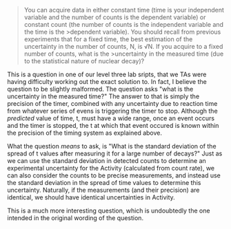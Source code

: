 
>You can acquire data in either constant time (time is your independent variable and the number of counts is 
>the dependent variable) or constant count (the number of counts is the independent variable and the time is the >dependent variable). You should recall from previous experiments that for a fixed time, the best estimation of 
>the uncertainty in the number of counts, N, is √N. If you acquire to a fixed number of counts, what is the >uncertainty in the measured time (due to the statistical nature of nuclear decay)?

This is a question in one of our level three lab sripts, that we TAs were having difficulty working out the exact solution to. In fact, I believe the question to be slightly malformed. The question asks "what is the uncertainty in the measured time?" The answer to that is simply the precision of the timer, combined with any uncertainty due to reaction time from whatever series of evens is triggering the timer to stop. Although the *predicted* value of time, t, must have a wide range, once an event occurs and the timer is stopped, the t at which that event occured is known within the precision of the timing system as explained above.

What the question *means* to ask, is "What is the standard deviation of the spread of t values after measuring it for a large number of decays?" Just as we can use the standard deviation in detected counts to determine an experimental uncertainty for the Activity (calculated from count rate), we can also consider the counts to be precise measurements, and instead use the standard deviation in the spread of time values to determine this uncertainty. Naturally, if the measurements (and their precision) are identical, we should have identical uncertainties in Activity.

This is a much more interesting question, which is undoubtedly the one intended in the original wording of the question. 
